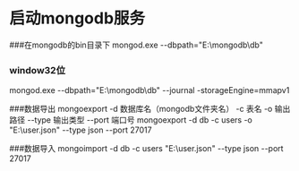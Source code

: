 # 启动mongodb服务
###在mongodb的bin目录下
mongod.exe --dbpath="E:\mongodb\db"
### window32位
mongod.exe --dbpath="E:\mongodb\db" --journal -storageEngine=mmapv1

###数据导出
mongoexport -d 数据库名（mongodb文件夹名） -c 表名 -o 输出路径 --type 输出类型 --port 端口号
mongoexport -d db -c users -o "E:\user.json" --type json --port 27017

###数据导入
mongoimport -d db -c users "E:\user.json" --type json --port 27017